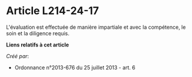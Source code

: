 # Article L214-24-17

L'évaluation est effectuée de manière impartiale et avec la compétence, le soin et la diligence requis.

**Liens relatifs à cet article**

_Créé par_:

  - Ordonnance n°2013-676 du 25 juillet 2013 - art. 6
